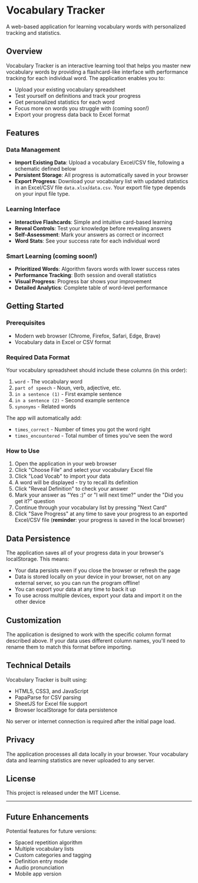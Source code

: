 # Vocabulary Tracker

A web-based application for learning vocabulary words with personalized tracking and statistics.

## Overview

Vocabulary Tracker is an interactive learning tool that helps you master new vocabulary words by providing a flashcard-like interface with performance tracking for each individual word. The application enables you to:

- Upload your existing vocabulary spreadsheet
- Test yourself on definitions and track your progress
- Get personalized statistics for each word
- Focus more on words you struggle with (coming soon!)
- Export your progress data back to Excel format

## Features

### Data Management
- **Import Existing Data**: Upload a vocabulary Excel/CSV file, following a schematic defined below
- **Persistent Storage**: All progress is automatically saved in your browser
- **Export Progress**: Download your vocabulary list with updated statistics in an Excel/CSV file `data.xlsx`/`data.csv`. Your export file type depends on your input file type.

### Learning Interface
- **Interactive Flashcards**: Simple and intuitive card-based learning
- **Reveal Controls**: Test your knowledge before revealing answers
- **Self-Assessment**: Mark your answers as correct or incorrect
- **Word Stats**: See your success rate for each individual word

### Smart Learning (coming soon!)
- **Prioritized Words**: Algorithm favors words with lower success rates
- **Performance Tracking**: Both session and overall statistics
- **Visual Progress**: Progress bar shows your improvement
- **Detailed Analytics**: Complete table of word-level performance

## Getting Started

### Prerequisites
- Modern web browser (Chrome, Firefox, Safari, Edge, Brave)
- Vocabulary data in Excel or CSV format

### Required Data Format
Your vocabulary spreadsheet should include these columns (in this order):
1. `word` - The vocabulary word
2. `part of speech` - Noun, verb, adjective, etc.
3. `in a sentence (1)` - First example sentence
4. `in a sentence (2)` - Second example sentence
5. `synonyms` - Related words

The app will automatically add:
- `times_correct` - Number of times you got the word right
- `times_encountered` - Total number of times you've seen the word

### How to Use

1. Open the application in your web browser
2. Click "Choose File" and select your vocabulary Excel file
3. Click "Load Vocab" to import your data
4. A word will be displayed - try to recall its definition
5. Click "Reveal Definition" to check your answer
6. Mark your answer as "Yes :)" or "I will next time?" under the "Did you get it?" question
7. Continue through your vocabulary list by pressing "Next Card"
8. Click "Save Progress" at any time to save your progress to an exported Excel/CSV file (**reminder**: your progress is saved in the local browser)

## Data Persistence

The application saves all of your progress data in your browser's localStorage. This means:

- Your data persists even if you close the browser or refresh the page
- Data is stored locally on your device in your browser, not on any external server, so you can run the program offline!
- You can export your data at any time to back it up
- To use across multiple devices, export your data and import it on the other device

## Customization

The application is designed to work with the specific column format described above. If your data uses different column names, you'll need to rename them to match this format before importing.

## Technical Details

Vocabulary Tracker is built using:
- HTML5, CSS3, and JavaScript
- PapaParse for CSV parsing
- SheetJS for Excel file support
- Browser localStorage for data persistence

No server or internet connection is required after the initial page load.

## Privacy

The application processes all data locally in your browser. Your vocabulary data and learning statistics are never uploaded to any server.

## License

This project is released under the MIT License.

---

## Future Enhancements

Potential features for future versions:
- Spaced repetition algorithm
- Multiple vocabulary lists
- Custom categories and tagging
- Definition entry mode
- Audio pronunciation
- Mobile app version